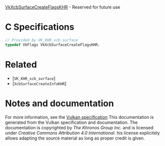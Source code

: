[VkXcbSurfaceCreateFlagsKHR](https://www.khronos.org/registry/vulkan/specs/1.3-extensions/man/html/VkXcbSurfaceCreateFlagsKHR.html) - Reserved for future use

# C Specifications
```c
// Provided by VK_KHR_xcb_surface
typedef VkFlags VkXcbSurfaceCreateFlagsKHR;
```

# Related
- [`VK_KHR_xcb_surface`]
- [`XcbSurfaceCreateInfoKHR`]

# Notes and documentation
For more information, see the [Vulkan specification](https://www.khronos.org/registry/vulkan/specs/1.3-extensions/html/vkspec.html)
This documentation is generated from the Vulkan specification and documentation.
The documentation is copyrighted by *The Khronos Group Inc.* and is licensed under *Creative Commons Attribution 4.0 International*.
his license explicitely allows adapting the source material as long as proper credit is given.
        